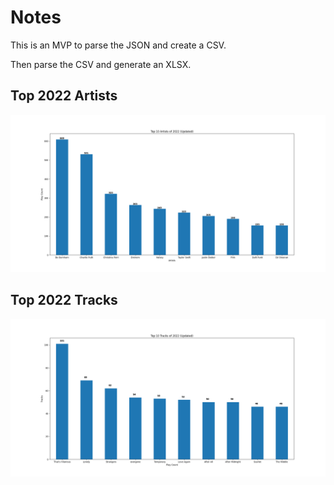 # Notes

This is an MVP to parse the JSON and create a CSV.

Then parse the CSV and generate an XLSX.

## Top 2022 Artists
![Artists](artist_name.png)

## Top 2022 Tracks

![Tracks](track_name.png)
